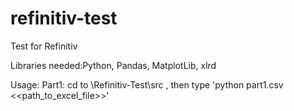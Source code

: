 # refinitiv-test
Test for Refinitiv

Libraries needed:Python, Pandas, MatplotLib, xlrd

Usage:
Part1:
cd to \Refinitiv-Test\src , 
then type 'python part1.csv <<path_to_excel_file>>'
